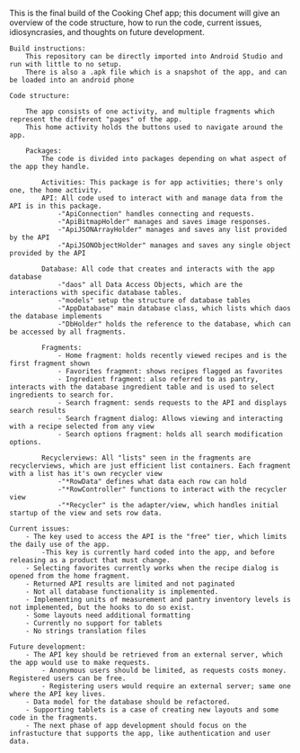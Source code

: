 This is the final build of the Cooking Chef app; this document will give an overview of the code structure,
how to run the code, current issues, idiosyncrasies, and thoughts on future development.

    Build instructions:
        This repository can be directly imported into Android Studio and run with little to no setup.
        There is also a .apk file which is a snapshot of the app, and can be loaded into an android phone

    Code structure:

        The app consists of one activity, and multiple fragments which represent the different "pages" of the app.
        This home activity holds the buttons used to navigate around the app.
    
        Packages:
            The code is divided into packages depending on what aspect of the app they handle.
            
            Activities: This package is for app activities; there's only one, the home activity.
            API: All code used to interact with and manage data from the API is in this package. 
                -"ApiConnection" handles connecting and requests. 
                -"ApiBitmapHolder" manages and saves image responses. 
                -"ApiJSONArrayHolder" manages and saves any list provided by the API
                -"ApiJSONObjectHolder" manages and saves any single object provided by the API

            Database: All code that creates and interacts with the app database
                -"daos" all Data Access Objects, which are the interactions with specific database tables.
                -"models" setup the structure of database tables
                -"AppDatabase" main database class, which lists which daos the database implements
                -"DbHolder" holds the reference to the database, which can be accessed by all fragments.

            Fragments:
                - Home fragment: holds recently viewed recipes and is the first fragment shown
                - Favorites fragment: shows recipes flagged as favorites
                - Ingredient fragment: also referred to as pantry, interacts with the database ingredient table and is used to select ingredients to search for.
                - Search fragment: sends requests to the API and displays search results
                - Search fragment dialog: Allows viewing and interacting with a recipe selected from any view
                - Search options fragment: holds all search modification options.

            Recyclerviews: All "lists" seen in the fragments are recyclerviews, which are just efficient list containers. Each fragment with a list has it's own recycler view
                -"*RowData" defines what data each row can hold
                -"*RowController" functions to interact with the recycler view
                -"*Recycler" is the adapter/view, which handles initial startup of the view and sets row data.

    Current issues:
        - The key used to access the API is the "free" tier, which limits the daily use of the app.
            -This key is currently hard coded into the app, and before releasing as a product that must change.
        - Selecting favorites currently works when the recipe dialog is opened from the home fragment.
        - Returned API results are limited and not paginated
        - Not all database functionality is implemented.
        - Implementing units of measurement and pantry inventory levels is not implemented, but the hooks to do so exist.
        - Some layouts need additional formatting
        - Currently no support for tablets
        - No strings translation files
        
    Future development:
        - The API key should be retrieved from an external server, which the app would use to make requests.
            - Anonymous users should be limited, as requests costs money. Registered users can be free.
            - Registering users would require an external server; same one where the API key lives.
        - Data model for the database should be refactored.
        - Supporting tablets is a case of creating new layouts and some code in the fragments. 
        - The next phase of app development should focus on the infrastucture that supports the app, like authentication and user data.